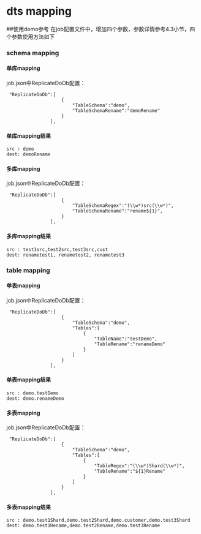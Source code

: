 # dts mapping

##使用demo参考
在job配置文件中，增加四个参数，参数详情参考4.3小节，四个参数使用方法如下

### schema mapping 


#### 单库mapping
job.json中ReplicateDoDb配置：
```
 "ReplicateDoDb":[
                    {
                        "TableSchema":"demo",
                        "TableSchemaRename":"demoRename"
                    }
                ],
```

#### 单库mapping结果
```
src : demo
dest: demoRename
```

#### 多库mapping
job.json中ReplicateDoDb配置：
```
 "ReplicateDoDb":[
                    { 
                        "TableSchemaRegex":"(\\w*)src(\\w*)",
                        "TableSchemaRename":"rename${1}",
                    }
                ],
```

#### 多库mapping结果
```
src : test1src,test2src,test3src,cust
dest: renametest1, renametest2, renametest3
```


### table mapping 
#### 单表mapping
job.json中ReplicateDoDb配置：
```
 "ReplicateDoDb":[
                    {
                        "TableSchema":"demo",
                        "Tables":[
                            {
                                "TableName":"testDemo",
                                "TableRename":"renameDemo"
                            }
                        ]
                    }
                ],
```
#### 单表mapping结果

```
src : demo.testDemo
dest: demo.renameDemo
```


#### 多表mapping
job.json中ReplicateDoDb配置：
```
 "ReplicateDoDb":[
                    {
                        "TableSchema":"demo",
                        "Tables":[
                            {
                                "TableRegex":"(\\w*)Shard(\\w*)",
                                "TableRename":"${1}Rename"
                            }
                        ]
                    }
                ],
```

#### 多表mapping结果
```
src : demo.test1Shard,demo.test2Shard,demo.customer,demo.test3Shard
dest: demo.test1Rename,demo.test2Rename,demo.test3Rename
```



